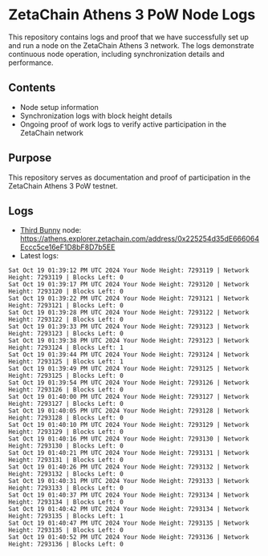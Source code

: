 # ZetaChain Athens 3 PoW Node Logs
This repository contains logs and proof that we have successfully set up and run a node on the ZetaChain Athens 3 network. The logs demonstrate continuous node operation, including synchronization details and performance.

## Contents
- Node setup information
- Synchronization logs with block height details
- Ongoing proof of work logs to verify active participation in the ZetaChain network

## Purpose
This repository serves as documentation and proof of participation in the ZetaChain Athens 3 PoW testnet.

## Logs

- [Third Bunny](https://thirdbunny.xyz/) node: https://athens.explorer.zetachain.com/address/0x225254d35dE666064Eccc5ce16eF1D8bF8D7b5EE
- Latest logs:
```
Sat Oct 19 01:39:12 PM UTC 2024 Your Node Height: 7293119 | Network Height: 7293119 | Blocks Left: 0
Sat Oct 19 01:39:17 PM UTC 2024 Your Node Height: 7293120 | Network Height: 7293120 | Blocks Left: 0
Sat Oct 19 01:39:22 PM UTC 2024 Your Node Height: 7293121 | Network Height: 7293121 | Blocks Left: 0
Sat Oct 19 01:39:28 PM UTC 2024 Your Node Height: 7293122 | Network Height: 7293122 | Blocks Left: 0
Sat Oct 19 01:39:33 PM UTC 2024 Your Node Height: 7293123 | Network Height: 7293123 | Blocks Left: 0
Sat Oct 19 01:39:38 PM UTC 2024 Your Node Height: 7293123 | Network Height: 7293124 | Blocks Left: 1
Sat Oct 19 01:39:44 PM UTC 2024 Your Node Height: 7293124 | Network Height: 7293125 | Blocks Left: 1
Sat Oct 19 01:39:49 PM UTC 2024 Your Node Height: 7293125 | Network Height: 7293125 | Blocks Left: 0
Sat Oct 19 01:39:54 PM UTC 2024 Your Node Height: 7293126 | Network Height: 7293126 | Blocks Left: 0
Sat Oct 19 01:40:00 PM UTC 2024 Your Node Height: 7293127 | Network Height: 7293127 | Blocks Left: 0
Sat Oct 19 01:40:05 PM UTC 2024 Your Node Height: 7293128 | Network Height: 7293128 | Blocks Left: 0
Sat Oct 19 01:40:10 PM UTC 2024 Your Node Height: 7293129 | Network Height: 7293129 | Blocks Left: 0
Sat Oct 19 01:40:16 PM UTC 2024 Your Node Height: 7293130 | Network Height: 7293130 | Blocks Left: 0
Sat Oct 19 01:40:21 PM UTC 2024 Your Node Height: 7293131 | Network Height: 7293131 | Blocks Left: 0
Sat Oct 19 01:40:26 PM UTC 2024 Your Node Height: 7293132 | Network Height: 7293132 | Blocks Left: 0
Sat Oct 19 01:40:31 PM UTC 2024 Your Node Height: 7293133 | Network Height: 7293133 | Blocks Left: 0
Sat Oct 19 01:40:37 PM UTC 2024 Your Node Height: 7293134 | Network Height: 7293134 | Blocks Left: 0
Sat Oct 19 01:40:42 PM UTC 2024 Your Node Height: 7293134 | Network Height: 7293135 | Blocks Left: 1
Sat Oct 19 01:40:47 PM UTC 2024 Your Node Height: 7293135 | Network Height: 7293135 | Blocks Left: 0
Sat Oct 19 01:40:52 PM UTC 2024 Your Node Height: 7293136 | Network Height: 7293136 | Blocks Left: 0
```
